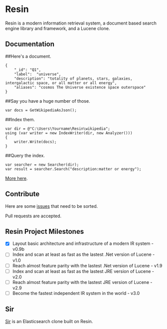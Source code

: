 # Resin

Resin is a modern information retrieval system, a document based search engine library and framework, and a Lucene clone.

## Documentation

##Here's a document.

	{
		"_id": "Q1",
		"label":  "universe",
		"description": "totality of planets, stars, galaxies, intergalactic space, or all matter or all energy",
		"aliases": "cosmos The Universe existence space outerspace"
	}

##Say you have a huge number of those.
	
	var docs = GetWikipediaAsJson();

##Index them.

	var dir = @"C:\Users\Yourname\Resin\wikipedia";
	using (var writer = new IndexWriter(dir, new Analyzer()))
	{
		writer.Write(docs);
	}

##Query the index.
<a name="inproc" id="inproc"></a>

	var searcher = new Searcher(dir);
	var result = searcher.Search("description:matter or energy");

[More here](https://github.com/kreeben/resin/wiki). 

## Contribute

Here are some [issues](https://github.com/kreeben/resin/issues) that need to be sorted.

Pull requests are accepted.

## Resin Project Milestones

- [x] Layout basic architecture and infrastructure of a modern IR system - v0.9b
- [ ] Index and scan at least as fast as the lastest .Net version of Lucene - v1.0
- [ ] Reach almost feature parity with the lastest .Net version of Lucene - v1.9
- [ ] Index and scan at least as fast as the lastest JRE version of Lucene - v2.0
- [ ] Reach almost feature parity with the lastest JRE version of Lucene - v2.9
- [ ] Become the fastest independent IR system in the world - v3.0

## Sir

[Sir](https://github.com/kreeben/sir) is an Elasticsearch clone built on Resin.
